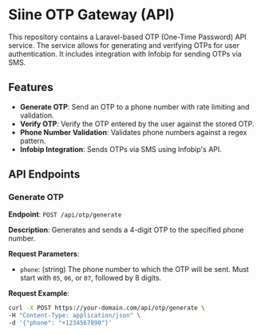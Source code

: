 # Siine OTP Gateway (API)

This repository contains a Laravel-based OTP (One-Time Password) API service. The service allows for generating and verifying OTPs for user authentication. It includes integration with Infobip for sending OTPs via SMS.

## Features

- **Generate OTP**: Send an OTP to a phone number with rate limiting and validation.
- **Verify OTP**: Verify the OTP entered by the user against the stored OTP.
- **Phone Number Validation**: Validates phone numbers against a regex pattern.
- **Infobip Integration**: Sends OTPs via SMS using Infobip's API.

## API Endpoints

### Generate OTP

**Endpoint**: `POST /api/otp/generate`

**Description**: Generates and sends a 4-digit OTP to the specified phone number.

**Request Parameters**:
- `phone`: (string) The phone number to which the OTP will be sent. Must start with `05`, `06`, or `07`, followed by 8 digits.

**Request Example**:

```bash
curl -X POST https://your-domain.com/api/otp/generate \
-H "Content-Type: application/json" \
-d '{"phone": "+1234567890"}'
